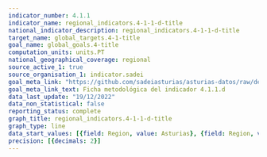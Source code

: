 ```yaml
---
indicator_number: 4.1.1
indicator_name: regional_indicators.4-1-1-d-title
national_indicator_description: regional_indicators.4-1-1-d-title
target_name: global_targets.4-1-title
goal_name: global_goals.4-title
computation_units: units.PT
national_geographical_coverage: regional
source_active_1: true
source_organisation_1: indicator.sadei
goal_meta_link: "https://github.com/sadeiasturias/asturias-datos/raw/develop/descargas/metodologia/4.1.1.d.pdf"
goal_meta_link_text: Ficha metodológica del indicador 4.1.1.d
data_last_update: "19/12/2022"
data_non_statistical: false
reporting_status: complete
graph_title: regional_indicators.4-1-1-d-title
graph_type: line
data_start_values: [{field: Region, value: Asturias}, {field: Region, value: España}]
precision: [{decimals: 2}]
---
```

